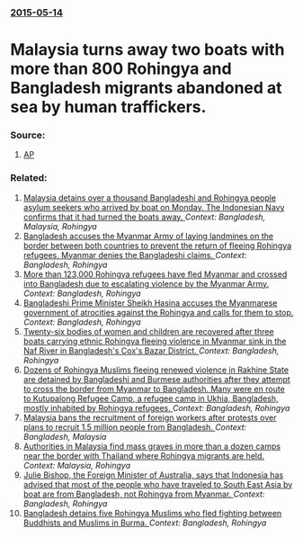 ### [2015-05-14](/news/2015/05/14/index.md)

# Malaysia turns away two boats with more than 800 Rohingya and Bangladesh migrants abandoned at sea by human traffickers. 




### Source:

1. [AP](http://bigstory.ap.org/article/65f27d071b384241b520179e37063d2d/worries-grow-rohingya-bangladeshi-migrants-boats)

### Related:

1. [Malaysia detains over a thousand Bangladeshi and Rohingya people asylum seekers who arrived by boat on Monday. The Indonesian Navy confirms that it had turned the boats away. ](/news/2015/05/11/malaysia-detains-over-a-thousand-bangladeshi-and-rohingya-people-asylum-seekers-who-arrived-by-boat-on-monday-the-indonesian-navy-confirms.md) _Context: Bangladesh, Malaysia, Rohingya_
2. [Bangladesh accuses the Myanmar Army of laying landmines on the border between both countries to prevent the return of fleeing Rohingya refugees. Myanmar denies the Bangladeshi claims. ](/news/2017/09/6/bangladesh-accuses-the-myanmar-army-of-laying-landmines-on-the-border-between-both-countries-to-prevent-the-return-of-fleeing-rohingya-refug.md) _Context: Bangladesh, Rohingya_
3. [More than 123,000 Rohingya refugees have fled Myanmar and crossed into Bangladesh due to escalating violence by the Myanmar Army. ](/news/2017/09/5/more-than-123-000-rohingya-refugees-have-fled-myanmar-and-crossed-into-bangladesh-due-to-escalating-violence-by-the-myanmar-army.md) _Context: Bangladesh, Rohingya_
4. [Bangladeshi Prime Minister Sheikh Hasina accuses the Myanmarese government of atrocities against the Rohingya and calls for them to stop. ](/news/2017/09/12/bangladeshi-prime-minister-sheikh-hasina-accuses-the-myanmarese-government-of-atrocities-against-the-rohingya-and-calls-for-them-to-stop.md) _Context: Bangladesh, Rohingya_
5. [Twenty-six bodies of women and children are recovered after three boats carrying ethnic Rohingya fleeing violence in Myanmar sink in the Naf River in Bangladesh's Cox's Bazar District. ](/news/2017/08/31/twenty-six-bodies-of-women-and-children-are-recovered-after-three-boats-carrying-ethnic-rohingya-fleeing-violence-in-myanmar-sink-in-the-naf.md) _Context: Bangladesh, Rohingya_
6. [Dozens of Rohingya Muslims fleeing renewed violence in Rakhine State are detained by Bangladeshi and Burmese authorities after they attempt to cross the border from Myanmar to Bangladesh. Many were en route to Kutupalong Refugee Camp, a refugee camp in Ukhia, Bangladesh, mostly inhabited by Rohingya refugees. ](/news/2017/08/27/dozens-of-rohingya-muslims-fleeing-renewed-violence-in-rakhine-state-are-detained-by-bangladeshi-and-burmese-authorities-after-they-attempt.md) _Context: Bangladesh, Rohingya_
7. [Malaysia bans the recruitment of foreign workers after protests over plans to recruit 1.5 million people from Bangladesh. ](/news/2016/03/13/malaysia-bans-the-recruitment-of-foreign-workers-after-protests-over-plans-to-recruit-1-5-million-people-from-bangladesh.md) _Context: Bangladesh, Malaysia_
8. [Authorities in Malaysia find mass graves in more than a dozen camps near the border with Thailand where Rohingya migrants are held. ](/news/2015/05/24/authorities-in-malaysia-find-mass-graves-in-more-than-a-dozen-camps-near-the-border-with-thailand-where-rohingya-migrants-are-held.md) _Context: Malaysia, Rohingya_
9. [ Julie Bishop, the Foreign Minister of Australia, says that Indonesia has advised that most of the people who have traveled to South East Asia by boat are from Bangladesh, not Rohingya from Myanmar. ](/news/2015/05/23/julie-bishop-the-foreign-minister-of-australia-says-that-indonesia-has-advised-that-most-of-the-people-who-have-traveled-to-south-east-as.md) _Context: Bangladesh, Rohingya_
10. [Bangladesh detains five Rohingya Muslims who fled fighting between Buddhists and Muslims in Burma. ](/news/2012/11/11/bangladesh-detains-five-rohingya-muslims-who-fled-fighting-between-buddhists-and-muslims-in-burma.md) _Context: Bangladesh, Rohingya_
